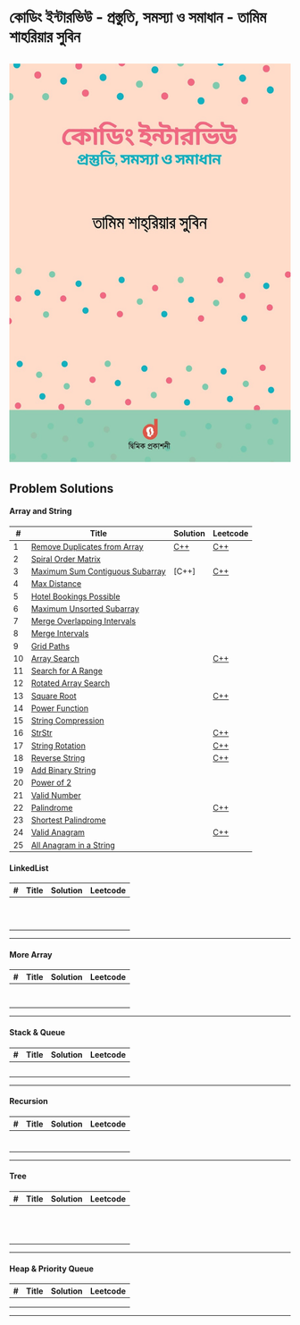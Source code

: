 # কোডিং ইন্টারভিউ - প্রস্তুতি, সমস্যা ও সমাধান - তামিম শাহরিয়ার সুবিন

![book](book.jpg)
---
## Problem Solutions
#### Array and String

| # | Title | Solution | Leetcode |
|---| ----- | -------- | ---------- |
| 1 | [Remove Duplicates from Array](https://leetcode.com/problems/remove-duplicates-from-sorted-array/description/) | [C++](Solutions/1.Array_and_String/1.Remove_Duplicates_from_Array.cpp) | [C++](Solutions/0.Leetcode/26.remove-duplicates-from-sorted-array.cpp) |
| 2 | [Spiral Order Matrix](https://leetcode.com/problems/spiral-matrix/description/) | | |
| 3 | [Maximum Sum Contiguous Subarray](https://leetcode.com/problems/maximum-subarray/) | [C++] | [C++](Solutions/0.Leetcode/53.maximum-subarray.cpp) |
| 4 | [Max Distance](https://www.interviewbit.com/problems/max-distance/) | | |
| 5 | [Hotel Bookings Possible](https://www.interviewbit.com/problems/hotel-bookings-possible/) | | |
| 6 | [Maximum Unsorted Subarray](https://www.interviewbit.com/problems/maximum-unsorted-subarray/) | | |
| 7 | [Merge Overlapping Intervals](https://leetcode.com/problems/merge-intervals/)| | |
| 8 | [Merge Intervals](https://leetcode.com/problems/merge-intervals/)| | |
| 9 | [Grid Paths](https://leetcode.com/problems/unique-paths/) | | |
| 10 | [Array Search](https://leetcode.com/problems/search-insert-position/description/)| | [C++](Solutions\0.Leetcode\35.search-insert-position.cpp) |
| 11 | [Search for A Range](https://leetcode.com/problems/find-first-and-last-position-of-element-in-sorted-array/) | | |
| 12 | [Rotated Array Search](https://leetcode.com/problems/search-in-rotated-sorted-array/) | | |
| 13 | [Square Root](https://leetcode.com/problems/sqrtx/description/) | | [C++](Solutions\0.Leetcode\69.sqrtx.cpp) |
| 14 | [Power Function](https://leetcode.com/problems/powx-n/description/) | | |
| 15 | [String Compression](https://leetcode.com/problems/string-compression/description/) | | |
| 16 | [StrStr](https://leetcode.com/problems/find-the-index-of-the-first-occurrence-in-a-string/description/) | | [C++](Solutions\0.Leetcode\28.find-the-index-of-the-first-occurrence-in-a-string.cpp) |
| 17 | [String Rotation](https://leetcode.com/problems/rotate-string/description/) | | [C++](Solutions/0.Leetcode/796.rotate-string.cpp) |
| 18 | [Reverse String](https://leetcode.com/problems/reverse-string/description/) | | [C++](Solutions\0.Leetcode\334.reverse-string.cpp) |
| 19 | [Add Binary String](https://leetcode.com/problems/add-binary/description/) | | |
| 20 | [Power of 2](https://leetcode.com/problems/power-of-two/description/) | | |
| 21 | [Valid Number](https://leetcode.com/problems/valid-number/description/) | | |
| 22 | [Palindrome](https://leetcode.com/problems/valid-palindrome/description/) | | [C++](Solutions\0.Leetcode\125.valid-palindrome.cpp) |
| 23 | [Shortest Palindrome](https://leetcode.com/problems/shortest-palindrome/description/) | | |
| 24 | [Valid Anagram](https://leetcode.com/problems/valid-anagram/description/) | | [C++](Solutions\0.Leetcode\242.valid-anagram.cpp) |
| 25 | [All Anagram in a String](https://leetcode.com/problems/find-all-anagrams-in-a-string/description/) | | |


#### LinkedList
| # | Title | Solution | Leetcode |
|---| ----- | -------- | ---------- |
| | | | |
| | | | |
| | | | |
| | | | |
| | | | |
| | | | |
| | | | |
| | | | |
| | | | |
| | | | |
| | | | |

---

#### More Array
| # | Title | Solution | Leetcode |
|---| ----- | -------- | ---------- |
| | | | |
| | | | |
| | | | |
| | | | |
| | | | |
| | | | |
| | | | |
| | | | |

---

#### Stack & Queue
| # | Title | Solution | Leetcode |
|---| ----- | -------- | ---------- |
| | | | |
| | | | |
| | | | |
| | | | |
| | | | |

---

#### Recursion
| # | Title | Solution | Leetcode |
|---| ----- | -------- | ---------- |
| | | | |
| | | | |
| | | | |
| | | | |
| | | | |
| | | | |
| | | | |

---

#### Tree
| # | Title | Solution | Leetcode |
|---| ----- | -------- | ---------- |
| | | | |
| | | | |
| | | | |
| | | | |
| | | | |
| | | | |
| | | | |
| | | | |
| | | | |
| | | | |
| | | | |
| | | | |
| | | | |

---

#### Heap & Priority Queue
| # | Title | Solution | Leetcode |
|---| ----- | -------- | ---------- |
| | | | |
| | | | |
| | | | |

---
